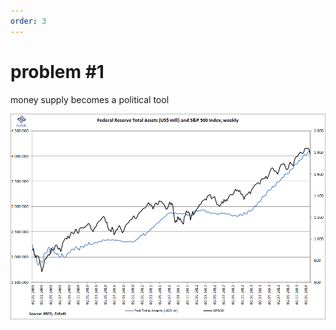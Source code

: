 ```yaml
---
order: 3
---
```


# problem #1

money supply becomes a political tool

<img alt="graph of Federal Reserve assets vs S&P 500 price" src="images/fed-assets-vs-stock-market.png" width="750px" />